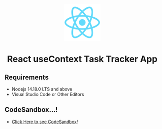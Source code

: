 

<p align="center"><img src="https://github.com/VishalMakwana23/React-Task-Tracker/blob/main/src/logo512.png" width="120" alt="React Icons">   </p>


<h1 align="center">React useContext Task Tracker App</h1>



## Requirements
- Nodejs 14.18.0 LTS and above
- Visual Studio Code or Other Editors

## CodeSandbox...!
- [Click Here to see CodeSandbox](https://codesandbox.io/s/task-tracker-using-usestate-redux-yg0tw?file=/src/App.js)!
      
